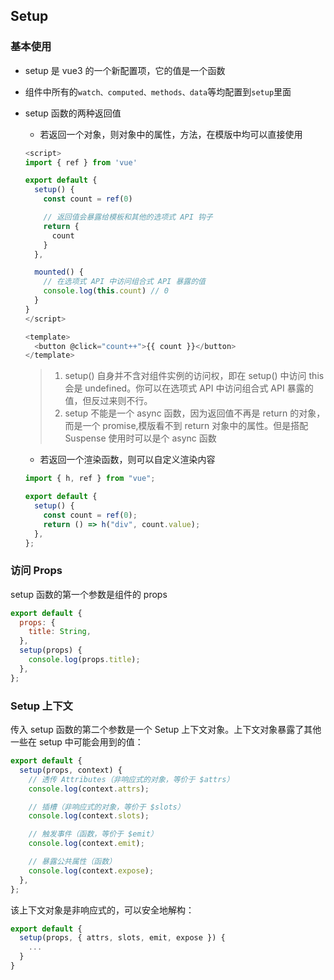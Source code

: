 ## Setup

### 基本使用

- setup 是 vue3 的一个新配置项，它的值是一个函数
- 组件中所有的`watch、computed、methods、data`等均配置到`setup`里面
- setup 函数的两种返回值

  - 若返回一个对象，则对象中的属性，方法，在模版中均可以直接使用

  ```js
  <script>
  import { ref } from 'vue'

  export default {
    setup() {
      const count = ref(0)

      // 返回值会暴露给模板和其他的选项式 API 钩子
      return {
        count
      }
    },

    mounted() {
      // 在选项式 API 中访问组合式 API 暴露的值
      console.log(this.count) // 0
    }
  }
  </script>

  <template>
    <button @click="count++">{{ count }}</button>
  </template>
  ```

  > 1. setup() 自身并不含对组件实例的访问权，即在 setup() 中访问 this 会是 undefined。你可以在选项式 API 中访问组合式 API 暴露的值，但反过来则不行。
  > 2. setup 不能是一个 async 函数，因为返回值不再是 return 的对象，而是一个 promise,模版看不到 return 对象中的属性。但是搭配 Suspense 使用时可以是个 async 函数

  - 若返回一个渲染函数，则可以自定义渲染内容

  ```js
  import { h, ref } from "vue";

  export default {
    setup() {
      const count = ref(0);
      return () => h("div", count.value);
    },
  };
  ```

### 访问 Props

setup 函数的第一个参数是组件的 props

```js
export default {
  props: {
    title: String,
  },
  setup(props) {
    console.log(props.title);
  },
};
```

### Setup 上下文

传入 setup 函数的第二个参数是一个 Setup 上下文对象。上下文对象暴露了其他一些在 setup 中可能会用到的值：

```js
export default {
  setup(props, context) {
    // 透传 Attributes（非响应式的对象，等价于 $attrs）
    console.log(context.attrs);

    // 插槽（非响应式的对象，等价于 $slots）
    console.log(context.slots);

    // 触发事件（函数，等价于 $emit）
    console.log(context.emit);

    // 暴露公共属性（函数）
    console.log(context.expose);
  },
};
```

该上下文对象是非响应式的，可以安全地解构：

```js
export default {
  setup(props, { attrs, slots, emit, expose }) {
    ...
  }
}

```
